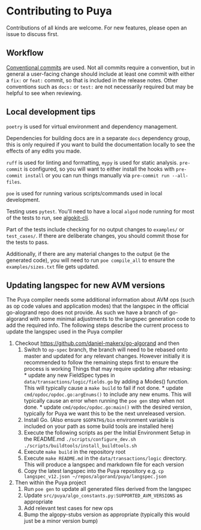 # Contributing to Puya

Contributions of all kinds are welcome. For new features, please open an issue to discuss first.

## Workflow

[Conventional commits](https://www.conventionalcommits.org/en/v1.0.0/#summary) are used.
Not all commits require a convention, but in general a user-facing change should include at least
one commit with either a `fix:` or `feat:` commit, so that is included in the release notes.
Other conventions such as `docs:` or `test:` are not necessarily required but may be helpful to
see when reviewing.

## Local development tips

`poetry` is used for virtual environment and dependency management.

Dependencies for building docs are in a separate `docs` dependency group, this is only required 
if you want to build the documentation locally to see the effects of any edits you made.

`ruff` is used for linting and formatting, `mypy` is used for static analysis. `pre-commit` is
configured, so you will want to either install the hooks with `pre-commit install` or you can run
things manually via `pre-commit run --all-files`.

`poe` is used for running various scripts/commands used in local development.

Testing uses `pytest`. You'll need to have a local `algod` node running for most of the tests
to run, see [algokit-cli](https://github.com/algorandfoundation/algokit-cli).

Part of the tests include checking for no output changes to `examples/` or `test_cases/`. If there
are deliberate changes, you should commit those for the tests to pass.

Additionally, if there are any material changes to the output (ie the generated code), you will
need to run `poe compile_all` to ensure the `examples/sizes.txt` file gets updated.

## Updating langspec for new AVM versions

The Puya compiler needs some additional information about AVM ops (such as op code values and application modes) that the langspec in the official go-alogrand repo does not provide.
As such we have a branch of go-algorand with some minimal adjustments to the langspec generation code to add the required info.
The following steps describe the current process to update the langspec used in the Puya compiler

1. Checkout https://github.com/daniel-makerx/go-algorand and then
   1. Switch to `op-spec` branch, the branch will need to be rebased onto master and updated for any relevant changes.
       However initially it is recommended to follow the remaining steps first to ensure the process is working
       Things that may require updating after rebasing:
           * update any new FieldSpec types in `data/transactions/logic/fields.go` by adding a Modes() function. This will typically cause a `make build` to fail if not done.
           * update `cmd/opdoc/opdoc.go:argEnums()` to include any new enums. This will typically cause an error when running the `poe gen` step when not done.
           * update `cmd/opdoc/opdoc.go:main()` with the desired version, typically for Puya we want this to be the next unreleased version. 
   2. Install Go. (Also ensure `$GOPATH$/bin` environment variable is included on your path as some build tools are installed here)
   3. Execute the following scripts as per the Initial Environment Setup in the README.md
       `./scripts/configure_dev.sh`
       `./scripts/buildtools/install_buildtools.sh`
   4. Execute `make build` in the repository root 
   5. Execute `make README.md` in the `data/transactions/logic` directory. This will produce a langspec and markdown file for each version
   6. Copy the latest langspec into the Puya repository e.g. `cp langspec_v12.json ~/repos/algorand/puya/langspec.json`
2. Then within the Puya project
   1. Run `poe gen` to update all generated files derived from the langspec
   2. Update `src/puya/algo_constants.py:SUPPORTED_AVM_VERSIONS` as appropriate
   3. Add relevant test cases for new ops
   4. Bump the algopy-stubs version as appropriate (typically this would just be a minor version bump) 

